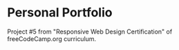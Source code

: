 # Personal Portfolio
Project #5 from "Responsive Web Design Certification" of freeCodeCamp.org curriculum.